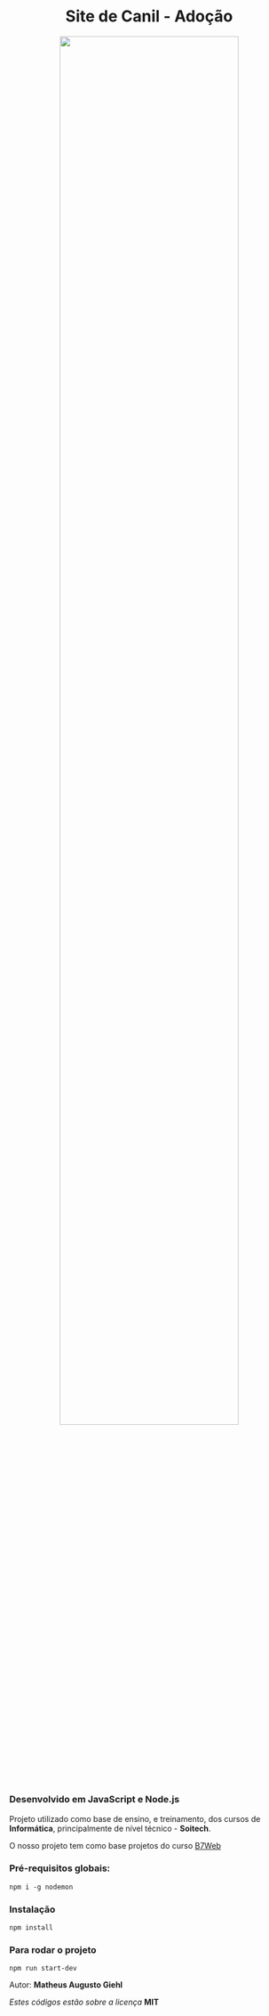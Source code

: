 <h1 align="center"> Site de Canil - Adoção</h1>

<div align="center">
<img width="80%" src="https://github.com/MatheusGiehl/CanilPet/blob/main/to_readme/Readme.gif">
</div>

#

### Desenvolvido em JavaScript e Node.js

Projeto utilizado como base de ensino, e treinamento, dos cursos de **Informática**,
principalmente de nível técnico - **Soitech**.

O nosso projeto tem como base projetos do curso [B7Web](https://b7web.com.br/)

### Pré-requisitos globais:

`npm i -g nodemon`

### Instalação

`npm install`

### Para rodar o projeto

`npm run start-dev`

Autor: **Matheus Augusto Giehl**

_Estes códigos estão sobre a licença_ **MIT**
